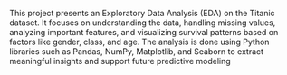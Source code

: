 This project presents an Exploratory Data Analysis (EDA) on the Titanic dataset. It focuses on understanding the data, handling missing values, analyzing important features, and visualizing survival patterns based on factors like gender, class, and age. The analysis is done using Python libraries such as Pandas, NumPy, Matplotlib, and Seaborn to extract meaningful insights and support future predictive modeling
